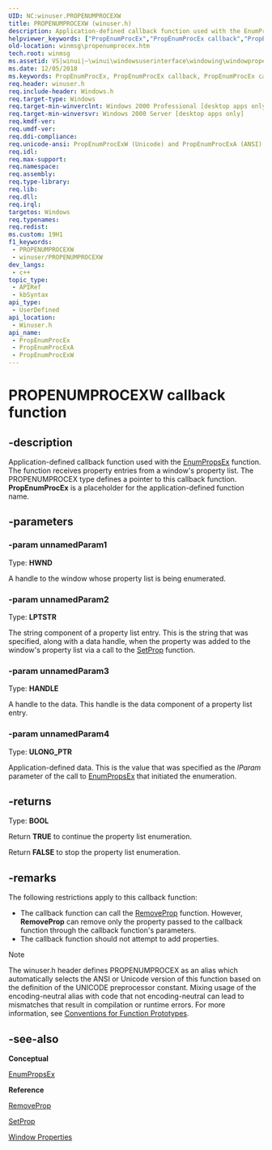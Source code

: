 ```yaml
---
UID: NC:winuser.PROPENUMPROCEXW
title: PROPENUMPROCEXW (winuser.h)
description: Application-defined callback function used with the EnumPropsEx function. (Unicode)
helpviewer_keywords: ["PropEnumProcEx","PropEnumProcEx callback","PropEnumProcEx callback function [Windows and Messages]","PropEnumProcExA","PropEnumProcExW","_win32_PropEnumProcEx","_win32_propenumprocex_cpp","winmsg.propenumprocex","winui._win32_propenumprocex","winuser/PropEnumProcEx","winuser/PropEnumProcExA","winuser/PropEnumProcExW"]
old-location: winmsg\propenumprocex.htm
tech.root: winmsg
ms.assetid: VS|winui|~\winui\windowsuserinterface\windowing\windowproperties\windowpropertyreference\windowpropertyfunctions\propenumprocex.htm
ms.date: 12/05/2018
ms.keywords: PropEnumProcEx, PropEnumProcEx callback, PropEnumProcEx callback function [Windows and Messages], PropEnumProcExA, PropEnumProcExW, _win32_PropEnumProcEx, _win32_propenumprocex_cpp, winmsg.propenumprocex, winui._win32_propenumprocex, winuser/PropEnumProcEx, winuser/PropEnumProcExA, winuser/PropEnumProcExW
req.header: winuser.h
req.include-header: Windows.h
req.target-type: Windows
req.target-min-winverclnt: Windows 2000 Professional [desktop apps only]
req.target-min-winversvr: Windows 2000 Server [desktop apps only]
req.kmdf-ver: 
req.umdf-ver: 
req.ddi-compliance: 
req.unicode-ansi: PropEnumProcExW (Unicode) and PropEnumProcExA (ANSI)
req.idl: 
req.max-support: 
req.namespace: 
req.assembly: 
req.type-library: 
req.lib: 
req.dll: 
req.irql: 
targetos: Windows
req.typenames: 
req.redist: 
ms.custom: 19H1
f1_keywords:
 - PROPENUMPROCEXW
 - winuser/PROPENUMPROCEXW
dev_langs:
 - c++
topic_type:
 - APIRef
 - kbSyntax
api_type:
 - UserDefined
api_location:
 - Winuser.h
api_name:
 - PropEnumProcEx
 - PropEnumProcExA
 - PropEnumProcExW
---
```


# PROPENUMPROCEXW callback function


## -description

Application-defined callback function used with the <a href="/windows/desktop/api/winuser/nf-winuser-enumpropsexa">EnumPropsEx</a> function. The function receives property entries from a window's property list. The PROPENUMPROCEX type defines a pointer to this callback function. <b>PropEnumProcEx</b> is a placeholder for the application-defined function name.

## -parameters

### -param unnamedParam1

Type: <b>HWND</b>

A handle to the window whose property list is being enumerated.

### -param unnamedParam2

Type: <b>LPTSTR</b>

The string component of a property list entry. This is the string that was specified, along with a data handle, when the property was added to the window's property list via a call to the <a href="/windows/desktop/api/winuser/nf-winuser-setpropa">SetProp</a> function.

### -param unnamedParam3

Type: <b>HANDLE</b>

A  handle to the data. This handle is the data component of a property list entry.

### -param unnamedParam4

Type: <b>ULONG_PTR</b>

Application-defined data. This is the value that was specified as the <i>lParam</i> parameter of the call to <a href="/windows/desktop/api/winuser/nf-winuser-enumpropsexa">EnumPropsEx</a> that initiated the enumeration.

## -returns

Type: <b>BOOL</b>

Return <b>TRUE</b> to continue the property list enumeration.

Return <b>FALSE</b> to stop the property list enumeration.

## -remarks

The following restrictions apply to this callback function: 

<ul>
<li>The callback function can call the <a href="/windows/desktop/api/winuser/nf-winuser-removepropa">RemoveProp</a> function. However, <b>RemoveProp</b> can remove only the property passed to the callback function through the callback function's parameters. </li>
<li>The callback function should not attempt to add properties. </li>
</ul>




> [!NOTE]
> The winuser.h header defines PROPENUMPROCEX as an alias which automatically selects the ANSI or Unicode version of this function based on the definition of the UNICODE preprocessor constant. Mixing usage of the encoding-neutral alias with code that not encoding-neutral can lead to mismatches that result in compilation or runtime errors. For more information, see [Conventions for Function Prototypes](/windows/win32/intl/conventions-for-function-prototypes).

## -see-also

<b>Conceptual</b>



<a href="/windows/desktop/api/winuser/nf-winuser-enumpropsexa">EnumPropsEx</a>



<b>Reference</b>



<a href="/windows/desktop/api/winuser/nf-winuser-removepropa">RemoveProp</a>



<a href="/windows/desktop/api/winuser/nf-winuser-setpropa">SetProp</a>



<a href="/windows/desktop/winmsg/window-properties">Window Properties</a>
